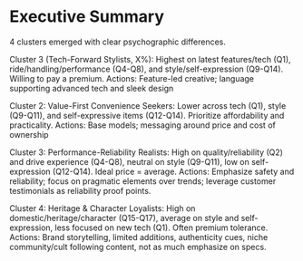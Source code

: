 # Executive Summary
4 clusters emerged with clear psychographic differences. 

Cluster 3 (Tech-Forward Stylists, X%): Highest on latest features/tech (Q1), ride/handling/performance (Q4-Q8), and style/self-expression (Q9-Q14). Willing to pay a premium.
Actions: Feature-led creative; language supporting advanced tech and sleek design

Cluster 2: Value-First Convenience Seekers: Lower across tech (Q1), style (Q9-Q11), and self-expressive items (Q12-Q14). Prioritize affordability and practicality.
Actions: Base models; messaging around price and cost of ownership

Cluster 3: Performance-Reliability Realists: High on quality/reliability (Q2) and drive experience (Q4-Q8), neutral on style (Q9-Q11), low on self-expression (Q12-Q14). Ideal price = average.
Actions: Emphasize safety and reliability; focus on pragmatic elements over trends; leverage customer testimonials as reliability proof points.

Cluster 4: Heritage & Character Loyalists: High on domestic/heritage/character (Q15-Q17), average on style and self-expression, less focused on new tech (Q1). Often premium tolerance.
Actions: Brand storytelling, limited additions, authenticity cues, niche community/cult following content, not as much emphasize on specs.

